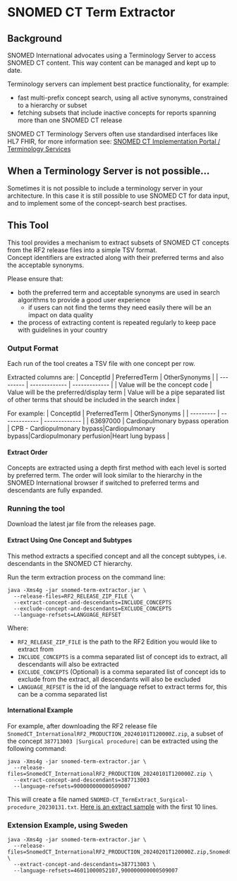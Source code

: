# SNOMED CT Term Extractor
## Background
SNOMED International advocates using a Terminology Server to access SNOMED CT content. 
This way content can be managed and kept up to date. 

Terminology servers can implement best practice functionality, for example:
- fast multi-prefix concept search, using all active synonyms, constrained to a hierarchy or subset
- fetching subsets that include inactive concepts for reports spanning more than one SNOMED CT release

SNOMED CT Terminology Servers often use standardised interfaces like HL7 FHIR, for more information see: 
[SNOMED CT Implementation Portal / Terminology Services](https://implementation.snomed.org/terminology-services) 

## When a Terminology Server is not possible...
Sometimes it is not possible to include a terminology server in your architecture. 
In this case it is still possible to use SNOMED CT for data input, and to implement some of the concept-search best practises.

## This Tool
This tool provides a mechanism to extract subsets of SNOMED CT concepts from the RF2 release files into a simple TSV format.  
Concept identifiers are extracted along with their preferred terms and also the acceptable synonyms.

Please ensure that:
- both the preferred term and acceptable synonyms are used in search algorithms to provide a good user experience
  - if users can not find the terms they need easily there will be an impact on data quality
- the process of extracting content is repeated regularly to keep pace with guidelines in your country


### Output Format
Each run of the tool creates a TSV file with one concept per row. 

Extracted columns are:
| ConceptId | PreferredTerm | OtherSynonyms |
| --------- | ------------- | ------------- |
| Value will be the concept code | Value will be the preferred/display term | Value will be a pipe separated list of other terms that should be included in the search index |

For example:
| ConceptId | PreferredTerm | OtherSynonyms |
| --------- | ------------- | ------------- |
| 63697000 | Cardiopulmonary bypass operation | CPB - Cardiopulmonary bypass\|Cardiopulmonary bypass\|Cardiopulmonary perfusion\|Heart lung bypass |

#### Extract Order
Concepts are extracted using a depth first method with each level is sorted by preferred term. 
The order will look similar to the hierarchy in the SNOMED International browser if switched to preferred terms and descendants are fully expanded.

### Running the tool
Download the latest jar file from the releases page.  

#### Extract Using One Concept and Subtypes
This method extracts a specified concept and all the concept subtypes, i.e. descendants in the SNOMED CT hierarchy.

Run the term extraction process on the command line:
```
java -Xms4g -jar snomed-term-extractor.jar \
  --release-files=RF2_RELEASE_ZIP_FILE \
  --extract-concept-and-descendants=INCLUDE_CONCEPTS
  --exclude-concept-and-descendants=EXCLUDE_CONCEPTS
  --language-refsets=LANGUAGE_REFSET
```
Where:
- `RF2_RELEASE_ZIP_FILE` is the path to the RF2 Edition you would like to extract from
- `INCLUDE_CONCEPTS` is a comma separated list of concept ids to extract, all descendants will also be extracted
- `EXCLUDE_CONCEPTS` (Optional) is a comma separated list of concept ids to exclude from the extract, all descendants will also be excluded
- `LANGUAGE_REFSET` is the id of the language refset to extract terms for, this can be a comma separated list

#### International Example
For example, after downloading the RF2 release file `SnomedCT_InternationalRF2_PRODUCTION_20240101T120000Z.zip`,
a subset of the concept `387713003 |Surgical procedure|` can be extracted using the following command:
```
java -Xms4g -jar snomed-term-extractor.jar \
  --release-files=SnomedCT_InternationalRF2_PRODUCTION_20240101T120000Z.zip \
  --extract-concept-and-descendants=387713003
  --language-refsets=900000000000509007
```
This will create a file named `SNOMED-CT_TermExtract_Surgical-procedure_20230131.txt`. [Here is an extract sample](https://gist.github.com/kaicode/66aee88e1549335b5f86a45bcb86803a) with the first 10 lines.

### Extension Example, using Sweden
```
java -Xms4g -jar snomed-term-extractor.jar \
  --release-files=SnomedCT_InternationalRF2_PRODUCTION_20240201T120000Z.zip,SnomedCT_ManagedServiceSE_PRODUCTION_SE1000052_20240531T120000Z.zip \
  --extract-concept-and-descendants=387713003 \
  --language-refsets=46011000052107,900000000000509007
```

